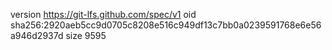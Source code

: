 version https://git-lfs.github.com/spec/v1
oid sha256:2920aeb5cc9d0705c8208e516c949df13c7bb0a0239591768e6e56a946d2937d
size 9595
